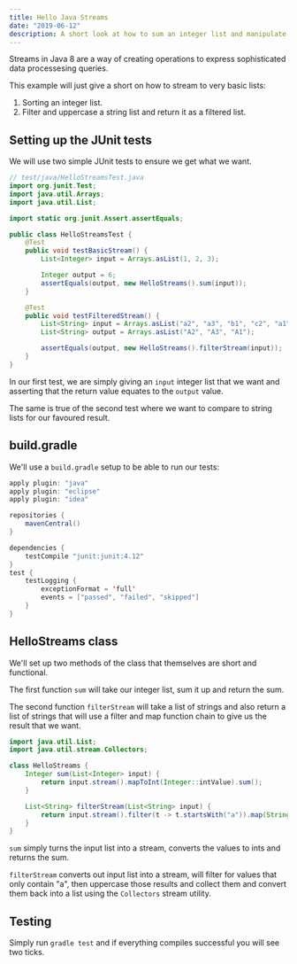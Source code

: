 ```yaml
---
title: Hello Java Streams
date: "2019-06-12"
description: A short look at how to sum an integer list and manipulate a string list using Java 8 streams.
---
```


Streams in Java 8 are a way of creating operations to express sophisticated data processesing queries.

This example will just give a short on how to stream to very basic lists:

1. Sorting an integer list.
2. Filter and uppercase a string list and return it as a filtered list.



## Setting up the JUnit tests

We will use two simple JUnit tests to ensure we get what we want.

```java
// test/java/HelloStreamsTest.java
import org.junit.Test;
import java.util.Arrays;
import java.util.List;

import static org.junit.Assert.assertEquals;

public class HelloStreamsTest {
    @Test
    public void testBasicStream() {
        List<Integer> input = Arrays.asList(1, 2, 3);

        Integer output = 6;
        assertEquals(output, new HelloStreams().sum(input));
    }

    @Test
    public void testFilteredStream() {
        List<String> input = Arrays.asList("a2", "a3", "b1", "c2", "a1");
        List<String> output = Arrays.asList("A2", "A3", "A1");

        assertEquals(output, new HelloStreams().filterStream(input));
    }
}
```

In our first test, we are simply giving an `input` integer list that we want and asserting that the return value equates to the `output` value.

The same is true of the second test where we want to compare to string lists for our favoured result.



## build.gradle

We'll use a `build.gradle` setup to be able to run our tests:

```java
apply plugin: "java"
apply plugin: "eclipse"
apply plugin: "idea"

repositories {
    mavenCentral()
}

dependencies {
    testCompile "junit:junit:4.12"
}
test {
    testLogging {
        exceptionFormat = 'full'
        events = ["passed", "failed", "skipped"]
    }
}
```



## HelloStreams class

We'll set up two methods of the class that themselves are short and functional.

The first function `sum` will take our integer list, sum it up and return the sum.

The second function `filterStream` will take a list of strings and also return a list of strings that will use a filter and map function chain to give us the result that we want.

```java
import java.util.List;
import java.util.stream.Collectors;

class HelloStreams {
    Integer sum(List<Integer> input) {
        return input.stream().mapToInt(Integer::intValue).sum();
    }

    List<String> filterStream(List<String> input) {
        return input.stream().filter(t -> t.startsWith("a")).map(String::toUpperCase).collect(Collectors.toList());
    }
}
```

`sum` simply turns the input list into a stream, converts the values to ints and returns the sum.

`filterStream` converts out input list into a stream, will filter for values that only contain "a", then uppercase those results and collect them and convert them back into a list using the `Collectors` stream utility.



## Testing

Simply run `gradle test` and if everything compiles successful you will see two ticks.
